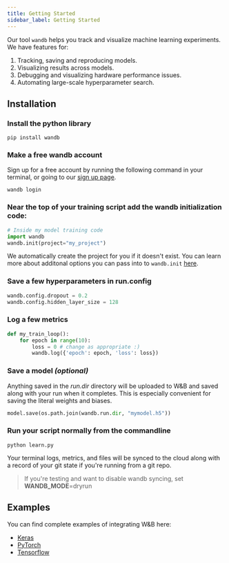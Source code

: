 ```yaml
---
title: Getting Started
sidebar_label: Getting Started
---
```


Our tool `wandb` helps you track and visualize machine learning experiments. We have features for:
1.  Tracking, saving and reproducing models.
2.  Visualizing results across models.
3.  Debugging and visualizing hardware performance issues.
4.  Automating large-scale hyperparameter search.

## Installation

### Install the python library

```shell
pip install wandb
```

### Make a free wandb account

Sign up for a free account by running the following command in your terminal, or going to our [sign up page](https://app.wandb.ai/login?signup=true).

```shell
wandb login
```

### Near the top of your training script add the **wandb** initialization code:

```python
# Inside my model training code
import wandb
wandb.init(project="my_project")
```

We automatically create the project for you if it doesn't exist. You can learn more about additonal options you can pass into to `wandb.init` [here](configs).

### Save a few hyperparameters in run.config

```python
wandb.config.dropout = 0.2
wandb.config.hidden_layer_size = 128
```

### Log a few metrics

```python
def my_train_loop():
    for epoch in range(10):
        loss = 0 # change as appropriate :)
        wandb.log({'epoch': epoch, 'loss': loss})
```

### Save a model _(optional)_

Anything saved in the _run.dir_ directory will be uploaded to W&B and saved along with your run when it completes. This is especially convenient for saving the literal weights and biases.

```python
model.save(os.path.join(wandb.run.dir, "mymodel.h5"))
```

### Run your script normally from the commandline

```shell
python learn.py
```

Your terminal logs, metrics, and files will be synced to the cloud along with a record of your git state if you're running from a git repo.

> If you're testing and want to disable wandb syncing, set **WANDB_MODE**=dryrun

## Examples

You can find complete examples of integrating W&B here:

- [Keras](frameworks/keras-example)
- [PyTorch](frameworks/pytorch-example)
- [Tensorflow](frameworks/tensorflow-example)
